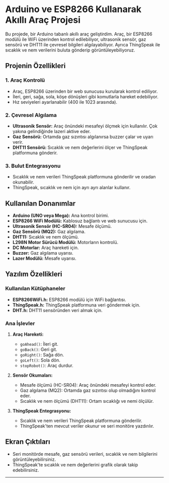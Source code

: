 # Arduino ve ESP8266 Kullanarak Akıllı Araç Projesi

Bu projede, bir Arduino tabanlı akıllı araç geliştirdim. Araç, bir ESP8266 modülü ile WiFi üzerinden kontrol edilebiliyor, ultrasonik sensör, gaz sensörü ve DHT11 ile çevresel bilgileri algılayabiliyor. Ayrıca ThingSpeak ile sıcaklık ve nem verilerini buluta gönderip görüntüleyebiliyoruz.

## Projenin Özellikleri

### 1. **Araç Kontrolü**
- Araç, ESP8266 üzerinden bir web sunucusu kurularak kontrol ediliyor.
- İleri, geri, sağa, sola, köşe dönüşleri gibi komutlarla hareket edebiliyor.
- Hız seviyeleri ayarlanabilir (400 ile 1023 arasında).

### 2. **Çevresel Algılama**
- **Ultrasonik Sensör:** Araç önündeki mesafeyi ölçmek için kullanılır. Çok yakına gelindiğinde lazeri aktive eder.
- **Gaz Sensörü:** Ortamda gaz sızıntısı algılanırsa buzzer çalar ve uyarı verir.
- **DHT11 Sensörü:** Sıcaklık ve nem değerlerini ölçer ve ThingSpeak platformuna gönderir.

### 3. **Bulut Entegrasyonu**
- Sıcaklık ve nem verileri ThingSpeak platformuna gönderilir ve oradan okunabilir.
- ThingSpeak, sıcaklık ve nem için ayrı ayrı alanlar kullanır.

## Kullanılan Donanımlar

- **Arduino (UNO veya Mega):** Ana kontrol birimi.
- **ESP8266 WiFi Modülü:** Kablosuz bağlantı ve web sunucusu için.
- **Ultrasonik Sensör (HC-SR04):** Mesafe ölçümü.
- **Gaz Sensörü (MQ2):** Gaz algılama.
- **DHT11:** Sıcaklık ve nem ölçümü.
- **L298N Motor Sürücü Modülü:** Motorların kontrolü.
- **DC Motorlar:** Araç hareketi için.
- **Buzzer:** Gaz algılama uyarısı.
- **Lazer Modülü:** Mesafe uyarısı.

## Yazılım Özellikleri

### Kullanılan Kütüphaneler

- **ESP8266WiFi.h:** ESP8266 modülü için WiFi bağlantısı.
- **ThingSpeak.h:** ThingSpeak platformuna veri göndermek için.
- **DHT.h:** DHT11 sensöründen veri almak için.

### Ana İşlevler

1. **Araç Hareketi:**
   - `goAhead()`: İleri git.
   - `goBack()`: Geri git.
   - `goRight()`: Sağa dön.
   - `goLeft()`: Sola dön.
   - `stopRobot()`: Araç durdur.

2. **Sensör Okumaları:**
   - Mesafe ölçümü (HC-SR04): Araç önündeki mesafeyi kontrol eder.
   - Gaz algılama (MQ2): Ortamda gaz sızıntısı olup olmadığını kontrol eder.
   - Sıcaklık ve nem ölçümü (DHT11): Ortam sıcaklığı ve nemi ölçülür.

3. **ThingSpeak Entegrasyonu:**
   - Sıcaklık ve nem verileri ThingSpeak platformuna gönderilir.
   - ThingSpeak'ten mevcut veriler okunur ve seri monitöre yazdırılır.

## Ekran Çıktıları

- Seri monitörde mesafe, gaz sensörü verileri, sıcaklık ve nem bilgilerini görüntüleyebilirsiniz.
- ThingSpeak'te sıcaklık ve nem değerlerini grafik olarak takip edebilirsiniz.

---

